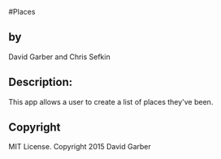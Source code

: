 #Places
<h2>by</h2>
David Garber and Chris Sefkin

<h2>Description:</h2>
This app allows a user to create a list of places they've been.

<h2>Copyright</h2>
 MIT License. Copyright 2015 David Garber
